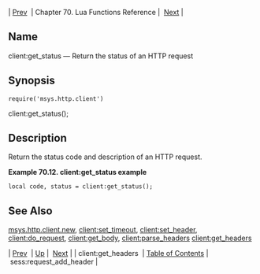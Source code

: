 | [Prev](lua.ref.client_get_headers)  | Chapter 70. Lua Functions Reference |  [Next](lua.ref.sess_request_add_header) |

<a name="lua.ref.client_get_status"></a>
## Name

client:get_status — Return the status of an HTTP request

<a name="idp15241712"></a>
## Synopsis

`require('msys.http.client')`

client:get_status();

<a name="idp15244256"></a>
## Description

Return the status code and description of an HTTP request.

<a name="lua.ref.client_get_status.example"></a>

**Example 70.12. client:get_status example**

`local code, status = client:get_status();`
<a name="idp15247776"></a>
## See Also

[msys.http.client.new](lua.ref.msys.http.client.new "msys.http.client.new"), [client:set_timeout](lua.ref.client_set_timeout "client:set_timeout"), [client:set_header](lua.ref.client_set_header "client:set_header"), [client:do_request](lua.ref.client_do_request "client:do_request"), [client:get_body](lua.ref.client_get_body "client:get_body"), [client:parse_headers](lua.ref.client_parse_headers "client:parse_headers") [client:get_headers](lua.ref.client_get_headers "client:get_headers")

| [Prev](lua.ref.client_get_headers)  | [Up](lua.function.details) |  [Next](lua.ref.sess_request_add_header) |
| client:get_headers  | [Table of Contents](index) |  sess:request_add_header |


